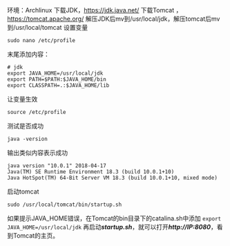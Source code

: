 环境：Archlinux
下载JDK，https://jdk.java.net/
下载Tomcat ，https://tomcat.apache.org/
解压JDK后mv到/usr/local/jdk，解压tomcat后mv到/usr/local/tomcat
设置变量
```
sudo nano /etc/profile
```
末尾添加内容：
```
# jdk
export JAVA_HOME=/usr/local/jdk
export PATH=$PATH:$JAVA_HOME/bin
export CLASSPATH=.:$JAVA_HOME/lib
```
让变量生效
```
source /etc/profile
```
测试是否成功
```
java -version
```
输出类似内容表示成功
```
java version "10.0.1" 2018-04-17
Java(TM) SE Runtime Environment 18.3 (build 10.0.1+10)
Java HotSpot(TM) 64-Bit Server VM 18.3 (build 10.0.1+10, mixed mode)
```
启动tomcat
```
sudo /usr/local/tomcat/bin/startup.sh
```
如果提示JAVA_HOME错误，在Tomcat的bin目录下的catalina.sh中添加
```export JAVA_HOME=/usr/local/jdk```
再启动***startup.sh***，就可以打开***http://IP:8080***，看到Tomcat的主页。

